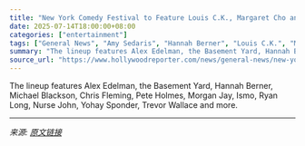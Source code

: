 ```yaml
---
title: "New York Comedy Festival to Feature Louis C.K., Margaret Cho and ‘Strangers With Candy’ Reunion"
date: 2025-07-14T18:00:00+08:00
categories: ["entertainment"]
tags: ["General News", "Amy Sedaris", "Hannah Berner", "Louis C.K.", "Margaret Cho", "paul dinello", "Stephen Colbert", "trevor wallace"]
summary: "The lineup features Alex Edelman, the Basement Yard, Hannah Berner, Michael Blackson, Chris Fleming, Pete Holmes, Morgan Jay, Ismo, Ryan Long, Nurse John, Yohay Sponder, Trevor Wallace and more."
source_url: "https://www.hollywoodreporter.com/news/general-news/new-york-comedy-festival-2025-louis-ck-strangers-with-candy-1236311930/"
---
```


The lineup features Alex Edelman, the Basement Yard, Hannah Berner, Michael Blackson, Chris Fleming, Pete Holmes, Morgan Jay, Ismo, Ryan Long, Nurse John, Yohay Sponder, Trevor Wallace and more.

---

*来源: [原文链接](https://www.hollywoodreporter.com/news/general-news/new-york-comedy-festival-2025-louis-ck-strangers-with-candy-1236311930/)*
